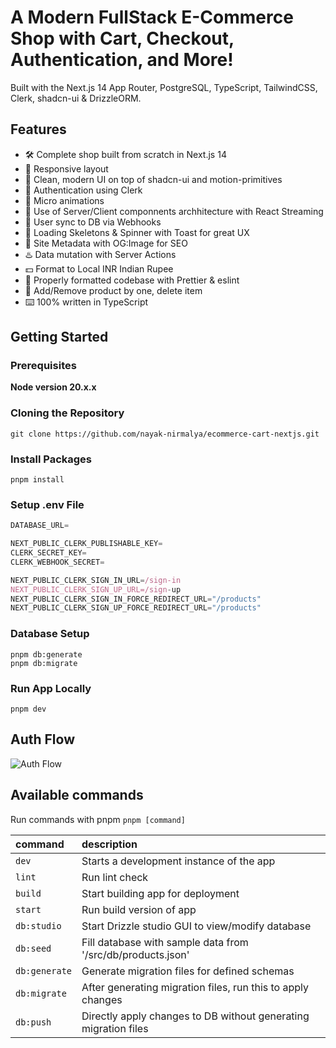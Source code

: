 # A Modern FullStack E-Commerce Shop with Cart, Checkout, Authentication, and More!

Built with the Next.js 14 App Router, PostgreSQL, TypeScript, TailwindCSS, Clerk, shadcn-ui & DrizzleORM.

## Features

- 🛠️ Complete shop built from scratch in Next.js 14
- 🎨 Responsive layout
- 🌟 Clean, modern UI on top of shadcn-ui and motion-primitives
- 🔑 Authentication using Clerk
- 🫎 Micro animations
- 🚀 Use of Server/Client componnents archhitecture with React Streaming
- 👤 User sync to DB via Webhooks
- 🩻 Loading Skeletons & Spinner with Toast for great UX
- 📀 Site Metadata with OG:Image for SEO
- ♨️ Data mutation with Server Actions
- 💵 Format to Local INR Indian Rupee
- 🦋 Properly formatted codebase with Prettier & eslint
- 🛒 Add/Remove product by one, delete item
- ⌨️ 100% written in TypeScript

## Getting Started

### Prerequisites

**Node version 20.x.x**

### Cloning the Repository

```shell
git clone https://github.com/nayak-nirmalya/ecommerce-cart-nextjs.git
```

### Install Packages

```shell
pnpm install
```

### Setup .env File

```js
DATABASE_URL=

NEXT_PUBLIC_CLERK_PUBLISHABLE_KEY=
CLERK_SECRET_KEY=
CLERK_WEBHOOK_SECRET=

NEXT_PUBLIC_CLERK_SIGN_IN_URL=/sign-in
NEXT_PUBLIC_CLERK_SIGN_UP_URL=/sign-up
NEXT_PUBLIC_CLERK_SIGN_IN_FORCE_REDIRECT_URL="/products"
NEXT_PUBLIC_CLERK_SIGN_UP_FORCE_REDIRECT_URL="/products"
```

### Database Setup

```shell
pnpm db:generate
pnpm db:migrate
```

### Run App Locally

```shell
pnpm dev
```

## Auth Flow

![Auth Flow](public/clerk-solution-arch.avif)

## Available commands

Run commands with pnpm `pnpm [command]`

| command       | description                                                     |
| :------------ | :-------------------------------------------------------------- |
| `dev`         | Starts a development instance of the app                        |
| `lint`        | Run lint check                                                  |
| `build`       | Start building app for deployment                               |
| `start`       | Run build version of app                                        |
| `db:studio`   | Start Drizzle studio GUI to view/modify database                |
| `db:seed`     | Fill database with sample data from '/src/db/products.json'     |
| `db:generate` | Generate migration files for defined schemas                    |
| `db:migrate`  | After generating migration files, run this to apply changes     |
| `db:push`     | Directly apply changes to DB without generating migration files |
